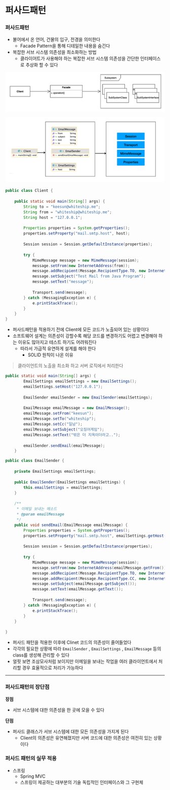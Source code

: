 # 퍼사드패턴

### 퍼사드패턴

- 불어에서 온 언어, 건물의 입구, 전경을 의미한다
    - Facade Pattern을 통해 디테일한 내용을 숨긴다
- 복잡한 서브 시스템 의존성을 최소화하는 방법
    - 클라이어트가 사용해야 하는 복잡한 서브 시스템 의존성을 간단한 인터페이스로 추상화 할 수 있다

![Untitled](facade.png)

![Untitled](facade2.png)

```java
public class Client {

    public static void main(String[] args) {
        String to = "keesun@whiteship.me";
        String from = "whiteship@whiteship.me";
        String host = "127.0.0.1";

        Properties properties = System.getProperties();
        properties.setProperty("mail.smtp.host", host);

        Session session = Session.getDefaultInstance(properties);

        try {
            MimeMessage message = new MimeMessage(session);
            message.setFrom(new InternetAddress(from));
            message.addRecipient(Message.RecipientType.TO, new InternetAddress(to));
            message.setSubject("Test Mail from Java Program");
            message.setText("message");

            Transport.send(message);
        } catch (MessagingException e) {
            e.printStackTrace();
        }
    }
}
```

- 퍼사드패턴을 적용하기 전에 Client에 모든 코드가 노출되어 있는 상황이다
- 소프트웨어 설계는 의존성이 강할수록 해당 코드를 변경하기도 어렵고 변경해야 하는 이유도 많아지고 테스트 하기도 어려워진다
    - 따라서 가급적 유연하게 설계를 해야 한다
        - SOLID 원칙이 나온 이유

> 클라이언트의 노출을 최소화 하고 서버 로직에서 처리한다
>

```java
public static void main(String[] args) {
        EmailSettings emailSettings = new EmailSettings();
        emailSettings.setHost("127.0.0.1");

        EmailSender emailSender = new EmailSender(emailSettings);

        EmailMessage emailMessage = new EmailMessage();
        emailMessage.setFrom("keesun");
        emailMessage.setTo("whiteship");
        emailMessage.setCc("일남");
        emailMessage.setSubject("오징어게임");
        emailMessage.setText("밖은 더 지옥이더라고..");

        emailSender.sendEmail(emailMessage);
    }
```

```java
public class EmailSender {

    private EmailSettings emailSettings;

    public EmailSender(EmailSettings emailSettings) {
        this.emailSettings = emailSettings;
    }

    /**
     * 이메일 보내는 메소드
     * @param emailMessage
     */
    public void sendEmail(EmailMessage emailMessage) {
        Properties properties = System.getProperties();
        properties.setProperty("mail.smtp.host", emailSettings.getHost());

        Session session = Session.getDefaultInstance(properties);

        try {
            MimeMessage message = new MimeMessage(session);
            message.setFrom(new InternetAddress(emailMessage.getFrom()));
            message.addRecipient(Message.RecipientType.TO, new InternetAddress(emailMessage.getTo()));
            message.addRecipient(Message.RecipientType.CC, new InternetAddress(emailMessage.getCc()));
            message.setSubject(emailMessage.getSubject());
            message.setText(emailMessage.getText());

            Transport.send(message);
        } catch (MessagingException e) {
            e.printStackTrace();
        }
    }

}
```

- 퍼사드 패턴을 적용한 이후에 Clinet 코드의 의존성이 줄어들었다
- 각각의 필요한 상황에 따라 `EmailSender` , `EmailSettings` , `EmailMessage` 등의 class를 생성해 관리할 수 있다
- 얼핏 보면 조삼모사처럼 보이지만 이메일을 보내는 작업을 여러 클라이언트에서 처리할 경우 효율적으로 처리가 가능하다

---

### 퍼사드패턴의 장단점

**장점**

- 서브 시스템에 대한 의존성을 한 곳에 모을 수 있다

**단점**

- 퍼사드 클래스가 서브 시스템에 대한 모든 의존성을 가지게 된다
    - Client의 의존성은 유연해졌지만 서버 코드에 대한 의존성은 여전히 있는 상황이다

### 퍼사드 패턴의 실무 적용

- 스프링
    - Spring MVC
    - 스프링이 제공하는 대부분의 기술 독립적인 인터페이스와 그 구현체